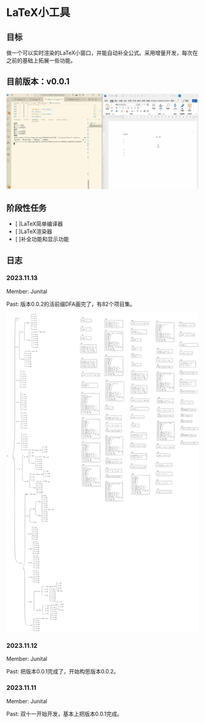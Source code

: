 # LaTeX小工具

## 目标

做一个可以实时渲染的LaTeX小窗口，并能自动补全公式。采用增量开发，每次在之前的基础上拓展一些功能。

## 目前版本：v0.0.1

![](./fig/v0.0.1.gif)

## 阶段性任务

- [ ]LaTeX简单编译器
- [ ]LaTeX渲染器
- [ ]补全功能和显示功能

## 日志

### 2023.11.13

Member: Junital

Past: 版本0.0.2的活前缀DFA画完了，有82个项目集。

![fig1](./fig/v0.0.2.png)

### 2023.11.12

Member: Junital

Past: 把版本0.0.1完成了，开始构思版本0.0.2。

### 2023.11.11

Member: Junital

Past: 双十一开始开发，基本上把版本0.0.1完成。
